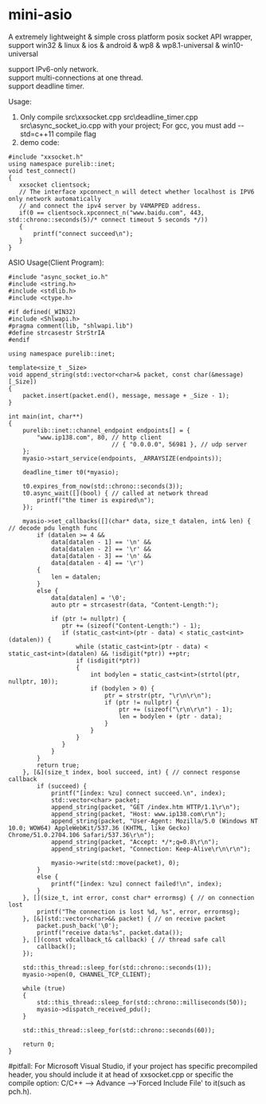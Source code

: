 # mini-asio
A extremely lightweight & simple cross platform posix socket API wrapper, support win32  &amp; linux  &amp; ios &amp; android &amp; wp8 &amp; wp8.1-universal &amp; win10-universal

support IPv6-only network.  
support multi-connections at one thread.  
support deadline timer.  
  
Usage:

1. Only compile src\xxsocket.cpp src\deadline_timer.cpp src\async_socket_io.cpp with your project; For gcc, you must add --std=c++11 compile flag<br />
2. demo code:
```
#include "xxsocket.h"
using namespace purelib::inet;
void test_connect() 
{
   xxsocket clientsock;
   // The interface xpconnect_n will detect whether localhost is IPV6 only network automatically
   // and connect the ipv4 server by V4MAPPED address.
   if(0 == clientsock.xpconnect_n("www.baidu.com", 443, std::chrono::seconds(5)/* connect timeout 5 seconds */))
   {
       printf("connect succeed\n");
   }
}
```

ASIO Usage(Client Program):
```
#include "async_socket_io.h"
#include <string.h>
#include <stdlib.h>
#include <ctype.h>

#if defined(_WIN32)
#include <Shlwapi.h>
#pragma comment(lib, "shlwapi.lib")
#define strcasestr StrStrIA
#endif

using namespace purelib::inet;

template<size_t _Size>
void append_string(std::vector<char>& packet, const char(&message)[_Size])
{
    packet.insert(packet.end(), message, message + _Size - 1);
}

int main(int, char**)
{
    purelib::inet::channel_endpoint endpoints[] = {
        "www.ip138.com", 80, // http client
                             // { "0.0.0.0", 56981 }, // udp server
    };
    myasio->start_service(endpoints, _ARRAYSIZE(endpoints));

    deadline_timer t0(*myasio);

    t0.expires_from_now(std::chrono::seconds(3));
    t0.async_wait([](bool) { // called at network thread
        printf("the timer is expired\n");
    });

    myasio->set_callbacks([](char* data, size_t datalen, int& len) { // decode pdu length func
        if (datalen >= 4 &&
            data[datalen - 1] == '\n' &&
            data[datalen - 2] == '\r' &&
            data[datalen - 3] == '\n' &&
            data[datalen - 4] == '\r')
        {
            len = datalen;
        }
        else {
            data[datalen] = '\0';
            auto ptr = strcasestr(data, "Content-Length:");

            if (ptr != nullptr) {
               ptr += (sizeof("Content-Length:") - 1);
               if (static_cast<int>(ptr - data) < static_cast<int>(datalen)) {
                   while (static_cast<int>(ptr - data) < static_cast<int>(datalen) && !isdigit(*ptr)) ++ptr;
                   if (isdigit(*ptr))
                   {
                       int bodylen = static_cast<int>(strtol(ptr, nullptr, 10));
                       if (bodylen > 0) {
                           ptr = strstr(ptr, "\r\n\r\n");
                           if (ptr != nullptr) {
                               ptr += (sizeof("\r\n\r\n") - 1);
                               len = bodylen + (ptr - data);
                           }
                       }
                   }
               }
            }
        }
        return true;
    }, [&](size_t index, bool succeed, int) { // connect response callback
        if (succeed) {
            printf("[index: %zu] connect succeed.\n", index);
            std::vector<char> packet;
            append_string(packet, "GET /index.htm HTTP/1.1\r\n");
            append_string(packet, "Host: www.ip138.com\r\n");
            append_string(packet, "User-Agent: Mozilla/5.0 (Windows NT 10.0; WOW64) AppleWebKit/537.36 (KHTML, like Gecko) Chrome/51.0.2704.106 Safari/537.36\r\n");
            append_string(packet, "Accept: */*;q=0.8\r\n");
            append_string(packet, "Connection: Keep-Alive\r\n\r\n");

            myasio->write(std::move(packet), 0);
        }
        else {
            printf("[index: %zu] connect failed!\n", index);
        }
    }, [](size_t, int error, const char* errormsg) { // on connection lost
        printf("The connection is lost %d, %s", error, errormsg);
    }, [&](std::vector<char>&& packet) { // on receive packet
        packet.push_back('\0');
        printf("receive data:%s", packet.data());
    }, [](const vdcallback_t& callback) { // thread safe call
        callback();
    });

    std::this_thread::sleep_for(std::chrono::seconds(1));
    myasio->open(0, CHANNEL_TCP_CLIENT);

    while (true)
    {
        std::this_thread::sleep_for(std::chrono::milliseconds(50));
        myasio->dispatch_received_pdu();
    }

    std::this_thread::sleep_for(std::chrono::seconds(60));

    return 0;
}
```

#pitfall: For Microsoft Visual Studio, if your project has specific precompiled header, you should include it at head of xxsocket.cpp or specific the compile option: C/C++ --> Advance -->'Forced Include File' to it(such as pch.h).
